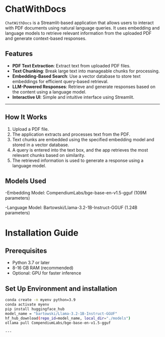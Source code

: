 # ChatWithDocs

`ChatWithDocs` is a Streamlit-based application that allows users to interact with PDF documents using natural language queries. It uses embedding and language models to retrieve relevant information from the uploaded PDF and generate context-based responses.

## Features
- **PDF Text Extraction**: Extract text from uploaded PDF files.
- **Text Chunking**: Break large text into manageable chunks for processing.
- **Embedding-Based Search**: Use a vector database to store text embeddings for efficient query-based retrieval.
- **LLM-Powered Responses**: Retrieve and generate responses based on the content using a language model.
- **Interactive UI**: Simple and intuitive interface using Streamlit.

---

## How It Works

1. Upload a PDF file.
2. The application extracts and processes text from the PDF.
3. Text chunks are embedded using the specified embedding model and stored in a vector database.
4. A query is entered into the text box, and the app retrieves the most relevant chunks based on similarity.
5. The retrieved information is used to generate a response using a language model.

## Models Used

-Embedding Model: CompendiumLabs/bge-base-en-v1.5-gguf
(109M parameters)

-Language Model: Bartowski/Llama-3.2-1B-Instruct-GGUF
(1.24B parameters)

# Installation Guide

## Prerequisites

- Python 3.7 or later
- 8-16 GB RAM (recommended)
- Optional: GPU for faster inference

## Set Up Environment and installation

   ```bash
   conda create -n myenv python=3.9
   conda activate myenv
   pip install huggingface_hub
   model_name = "bartowski/Llama-3.2-1B-Instruct-GGUF"
   hf_hub_download(repo_id=model_name, local_dir="./models")
   ollama pull CompendiumLabs/bge-base-en-v1.5-gguf

---

